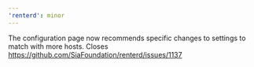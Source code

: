 ```yaml
---
'renterd': minor
---
```


The configuration page now recommends specific changes to settings to match with more hosts. Closes https://github.com/SiaFoundation/renterd/issues/1137
